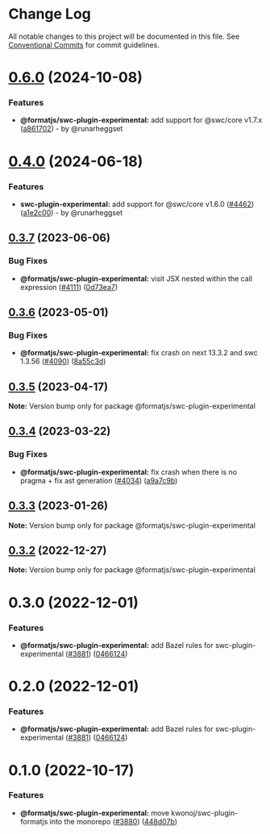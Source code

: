 # Change Log

All notable changes to this project will be documented in this file.
See [Conventional Commits](https://conventionalcommits.org) for commit guidelines.

# [0.6.0](https://github.com/formatjs/formatjs/compare/@formatjs/swc-plugin-experimental@0.4.0...@formatjs/swc-plugin-experimental@0.6.0) (2024-10-08)

### Features

* **@formatjs/swc-plugin-experimental:** add support for @swc/core v1.7.x ([a861702](https://github.com/formatjs/formatjs/commit/a861702370f0633ad116fca476009a101ffb3eaf)) - by @runarheggset

# [0.4.0](https://github.com/formatjs/formatjs/compare/@formatjs/swc-plugin-experimental@0.3.7...@formatjs/swc-plugin-experimental@0.4.0) (2024-06-18)

### Features

* **swc-plugin-experimental:** add support for @swc/core v1.6.0 ([#4462](https://github.com/formatjs/formatjs/issues/4462)) ([a1e2c00](https://github.com/formatjs/formatjs/commit/a1e2c00a38004f10498c5e4aeb84e2aa03bebbb7)) - by @runarheggset

## [0.3.7](https://github.com/formatjs/formatjs/compare/@formatjs/swc-plugin-experimental@0.3.6...@formatjs/swc-plugin-experimental@0.3.7) (2023-06-06)

### Bug Fixes

* **@formatjs/swc-plugin-experimental:** visit JSX nested within the call expression ([#4111](https://github.com/formatjs/formatjs/issues/4111)) ([0d73ea7](https://github.com/formatjs/formatjs/commit/0d73ea7bfd8a5af4116a6e275bf21f163128ddce))

## [0.3.6](https://github.com/formatjs/formatjs/compare/@formatjs/swc-plugin-experimental@0.3.5...@formatjs/swc-plugin-experimental@0.3.6) (2023-05-01)

### Bug Fixes

* **@formatjs/swc-plugin-experimental:** fix crash on next 13.3.2 and swc 1.3.56 ([#4090](https://github.com/formatjs/formatjs/issues/4090)) ([8a55c3d](https://github.com/formatjs/formatjs/commit/8a55c3dc97efb5a8d5eaa05cb0f5fc665eff2188))

## [0.3.5](https://github.com/formatjs/formatjs/compare/@formatjs/swc-plugin-experimental@0.3.4...@formatjs/swc-plugin-experimental@0.3.5) (2023-04-17)

**Note:** Version bump only for package @formatjs/swc-plugin-experimental

## [0.3.4](https://github.com/formatjs/formatjs/compare/@formatjs/swc-plugin-experimental@0.3.3...@formatjs/swc-plugin-experimental@0.3.4) (2023-03-22)

### Bug Fixes

* **@formatjs/swc-plugin-experimental:** fix crash when there is no pragma + fix ast generation ([#4034](https://github.com/formatjs/formatjs/issues/4034)) ([a9a7c9b](https://github.com/formatjs/formatjs/commit/a9a7c9be3d1fe5e61391a8f0707a7d050835766c))

## [0.3.3](https://github.com/formatjs/formatjs/compare/@formatjs/swc-plugin-experimental@0.3.2...@formatjs/swc-plugin-experimental@0.3.3) (2023-01-26)

**Note:** Version bump only for package @formatjs/swc-plugin-experimental

## [0.3.2](https://github.com/formatjs/formatjs/compare/@formatjs/swc-plugin-experimental@0.3.0...@formatjs/swc-plugin-experimental@0.3.2) (2022-12-27)

**Note:** Version bump only for package @formatjs/swc-plugin-experimental

# 0.3.0 (2022-12-01)

### Features

* **@formatjs/swc-plugin-experimental:** add Bazel rules for swc-plugin-experimental ([#3881](https://github.com/formatjs/formatjs/issues/3881)) ([0466124](https://github.com/formatjs/formatjs/commit/0466124aebbbde20b70d26ff3cababb5ab16880b))

# 0.2.0 (2022-12-01)

### Features

* **@formatjs/swc-plugin-experimental:** add Bazel rules for swc-plugin-experimental ([#3881](https://github.com/formatjs/formatjs/issues/3881)) ([0466124](https://github.com/formatjs/formatjs/commit/0466124aebbbde20b70d26ff3cababb5ab16880b))

# 0.1.0 (2022-10-17)

### Features

* **@formatjs/swc-plugin-experimental:** move kwonoj/swc-plugin-formatjs into the monorepo ([#3880](https://github.com/formatjs/formatjs/pull/3880)) ([448d07b](https://github.com/formatjs/formatjs/commit/448d07bf9398acc34b12752e3507f0a1e6739a83))
